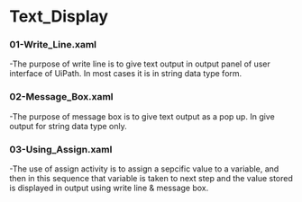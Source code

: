 # Text_Display

### 01-Write_Line.xaml
-The purpose of write line is to give text output in output panel of user interface of UiPath. In most cases it is in string data type form.

### 02-Message_Box.xaml
-The purpose of message box is to give text output as a pop up. In give output for string data type only.

### 03-Using_Assign.xaml
-The use of assign activity is to assign a sepcific value to a variable, and then in this sequence that variable is taken to next step and the value stored is displayed in output using write line & message box.